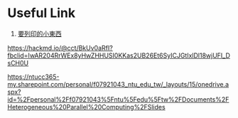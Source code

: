 # Useful Link
1. [要列印的小東西](https://drive.google.com/drive/folders/1lgdNyuA8oQb6lUUN0zMSO536kHWE23qs)

https://hackmd.io/@cct/BkUv0aRfI?fbclid=IwAR204RrWEx8yHwZHHUSI0KKas2UB26Et6SyICJGtIxlDl18wjUFI_DsCH0U


https://ntucc365-my.sharepoint.com/personal/f07921043_ntu_edu_tw/_layouts/15/onedrive.aspx?id=%2Fpersonal%2Ff07921043%5Fntu%5Fedu%5Ftw%2FDocuments%2FHeterogeneous%20Parallel%20Computing%2FSlides
